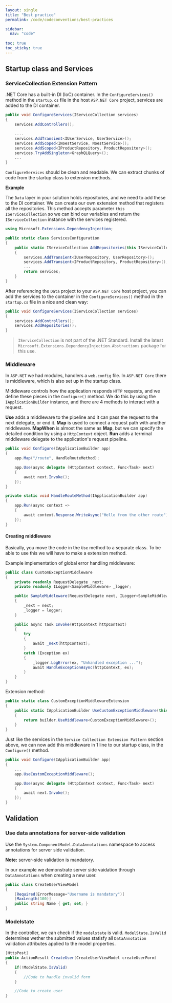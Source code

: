 ```yaml
---
layout: single
title: "Best practice"
permalink: /code/codeconventions/best-practices

sidebar:
  nav: "code"
  
toc: true
toc_sticky: true
---
```


## Startup class and Services

### ServiceCollection Extension Pattern

.NET Core has a built-in DI (IoC) container. In the `ConfigureServices()` method in the `startup.cs` file in the host `ASP.NET Core` project, services are added to the DI container.

```csharp
public void ConfigureServices(IServiceCollection services)
{
    services.AddControllers();

    ....
    services.AddTransient<IUserService, UserService>();
    services.AddScoped<INoestService, NoestService>();
    services.AddScoped<IProductRepository, ProductRepository>();
    services.TryAddSingleton<GraphQLQuery>();
    ...
}
```

`ConfigureServices` should be clean and readable. We can extract chunks of code from the startup class to extension methods.

**Example**

The `Data` layer in your solution holds repositories, and we need to add these to the DI container. We can create our own extension method that registers all the repositories. This method accepts parameter `this IServiceCollection` so we can bind our variables and return the `IServiceCollection` instance with the services registered.

```csharp
using Microsoft.Extensions.DependencyInjection;

public static class ServicesConfiguration
{
    public static IServiceCollection AddRepositories(this IServiceCollection services)
    {
        services.AddTransient<IUserRepository, UserRepository>();
        services.AddTransient<IProductRepository, ProductRepository>();
        ...
        return services;
    }
}


```

After referencing the `Data` project to your `ASP.NET Core` host project, you can add the services to the container in the `ConfigureServices()` method in the `startup.cs` file in a nice and clean way:

```csharp
public void ConfigureServices(IServiceCollection services)
{
    services.AddControllers();
    services.AddRepositories();
}
```

> `IServiceCollection` is not part of the .NET Standard. Install the latest `Microsoft.Extensions.DependencyInjection.Abstractions` package for this use.

### Middleware

In `ASP.NET` we had modules, handlers a `web.config` file. In `ASP.NET Core` there is middleware, which is also set up in the startup class.

Middleware controls how the application responds `HTTP` requests, and we define these pieces in the `Configure()` method. We do this by using the `IApplicationBuilder` instance, and there are 4 methods to interact with a request.

**Use** adds a middleware to the pipeline and it can pass the request to the next delegate, or end it.
**Map** is used to connect a request path with another middleware.
**MapWhen** is almost the same as **Map**, but we can specify the detailed condition by using a `HttpContext` object.
**Run** adds a terminal middleware delegate to the application's request pipeline.

```csharp
public void Configure(IApplicationBuilder app)
{
    app.Map("/route", HandleRouteMethod);

    app.Use(async delegate (HttpContext context, Func<Task> next)
    {
        await next.Invoke();
    });
}

private static void HandleRouteMethod(IApplicationBuilder app)
{
    app.Run(async context =>
    {
        await context.Response.WriteAsync("Hello from the other route");
    });
}
```

#### Creating middleware

Basically, you move the code in the `Use` method to a separate class. To be able to use this we will have to make a extension method.

Example implementation of global error handling middleware:

```csharp
public class CustomExceptionMiddleware
{
    private readonly RequestDelegate _next;
    private readonly ILogger<SampleMiddleware> _logger;

    public SampleMiddleware(RequestDelegate next, ILogger<SampleMiddleware> logger)
    {
        _next = next;
        _logger = logger;
    }

    public async Task Invoke(HttpContext httpContext)
    {
        try
        {
            await _next(httpContext);
        }
        catch (Exception ex)
        {
            _logger.LogError(ex, "Unhandled exception ...");
            await HandleExceptionAsync(httpContext, ex);
        }
    }
}
```

Extension method:

```csharp
public static class CustomExceptionMiddlewareExtension
{
    public static IApplicationBuilder UseCustomExceptionMiddleware(this IApplicationBuilder builder)
    {
        return builder.UseMiddleware<CustomExceptionMiddleware>();
    }
}
```

Just like the services in the `Service Collection Extension Pattern` section above, we can now add this middleware in 1 line to our startup class, in the `Configure()` method.

```csharp
public void Configure(IApplicationBuilder app)
{
    ...
    app.UseCustomExceptionMiddleware();

    app.Use(async delegate (HttpContext context, Func<Task> next)
    {
        await next.Invoke();
    });
}
```

## Validation

### Use data annotations for server-side validation

Use the `System.ComponentModel.DataAnnotations` namespace to access annotations for server side validation.

**Note:** server-side validation is mandatory.

In our example we demonstrate server side vaidation through `DataAnnotations` when creating a new user.

```csharp
public class CreateUserViewModel
{
    [Required(ErrorMessage="Username is mandatory")]
    [MaxLength(100)]
    public string Name { get; set; }
}
```

### Modelstate

In the controller, we can check if the `modelstate` is valid. `ModelState.IsValid` determines wether the submitted values statisfy all `DataAnnotation` validation attributes applied to the model properties.

```csharp
[HttpPost]
public ActionResult CreateUser(CreateUserViewModel createUserForm)
{
    if(!ModelState.IsValid)
    {
        //Code to handle invalid form
    }

    //Code to create user
}
```
